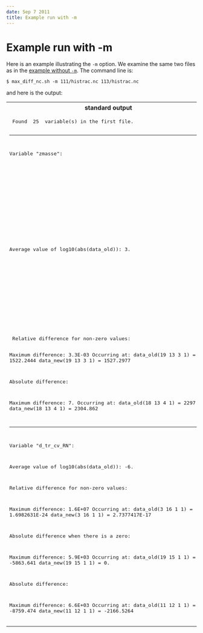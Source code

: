 ```yaml
---
date: Sep 7 2011
title: Example run with -m
---
```


Example run with -m
===

Here is an example illustrating the `-m` option. We examine the same two
files as in the [example without `-m`](example_1.md).
The command line is:

    $ max_diff_nc.sh -m 111/histrac.nc 113/histrac.nc

and here is the output:

<table>
<tr>
<th>standard output</th>
<th>comment</th>
</tr>
<tr>
<td>
<pre>
 Found  25  variable(s) in the first file.

---------------------------------------------
Variable "zmasse":
</pre>
</td>

<td></td>

</tr>
<tr>
<td>
<pre>

Average value of log10(abs(data_old)):   3.

</pre>
</td>

<td>This is the additional information provided for each variable by
the <code>-m</code> option. The average is computed over non-zero
values of <code>data_old</code>, and the number of values used is the
number of non-zero values.</td>

</tr>
<tr>
<td>
<pre>
 Relative difference for non-zero values:

Maximum difference: 3.3E-03
 Occurring at:
data_old(19 13 3 1) =  1522.2444
data_new(19 13 3 1) =  1527.2977

 Absolute difference:

Maximum difference:  7.
 Occurring at:
data_old(18 13 4 1) =  2297.566
data_new(18 13 4 1) =  2304.862

---------------------------------------------
Variable "d_tr_cv_RN":

Average value of log10(abs(data_old)):  -6.

 Relative difference for non-zero values:

Maximum difference: 1.6E+07
 Occurring at:
data_old(3 16 1 1) =  1.6982631E-24
data_new(3 16 1 1) =  2.7377417E-17

 Absolute difference when there is a zero:

Maximum difference: 5.9E+03
 Occurring at:
data_old(19 15 1 1) =  -5863.641
data_new(19 15 1 1) =  0.

 Absolute difference:

Maximum difference: 6.6E+03
 Occurring at:
data_old(11 12 1 1) =  -8759.474
data_new(11 12 1 1) =  -2166.5264
</pre>
</td>

<td></td>

</tr>
</table>
